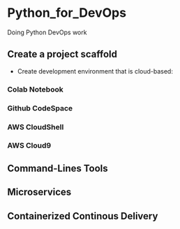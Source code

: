 # Python_for_DevOps
Doing Python DevOps work
## Create a project scaffold
* Create development environment that is cloud-based: 
### Colab Notebook
### Github CodeSpace
### AWS CloudShell
### AWS Cloud9
## Command-Lines Tools

## Microservices 

## Containerized Continous Delivery

